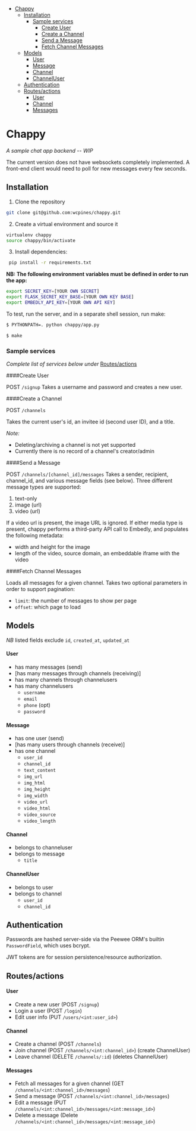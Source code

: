 <!-- vim-markdown-toc Redcarpet -->
* [Chappy](#chappy)
  * [Installation](#installation)
    * [Sample services](#sample-services)
      * [Create User](#create-user)
      * [Create a Channel](#create-a-channel)
      * [Send a Message](#send-a-message)
      * [Fetch Channel Messages](#fetch-channel-messages)
  * [Models](#models)
      * [User](#user)
      * [Message](#message)
      * [Channel](#channel)
      * [ChannelUser](#channeluser)
  * [Authentication](#authentication)
  * [Routes/actions](#routes-actions)
      * [User](#user)
      * [Channel](#channel)
      * [Messages](#messages)

<!-- vim-markdown-toc -->
# Chappy
*A sample chat app backend -- WIP*


The current version does not have websockets completely implemented. A front-end client would need to poll for new messages every few seconds.

## Installation

1. Clone the repository

  ```sh
  git clone git@github.com:wcpines/chappy.git
  ```

2. Create a virtual environment and source it

  ```sh
  virtualenv chappy
  source chappy/bin/activate
  ```

3. Install dependencies:

  ```sh
   pip install -r requirements.txt
  ```

**NB: The following environment variables must be defined in order to run the app:**


```sh
export SECRET_KEY=[YOUR OWN SECRET]
export FLASK_SECRET_KEY_BASE=[YOUR OWN KEY BASE]
export EMBEDLY_API_KEY=[YOUR OWN API KEY]
```


To test, run the server, and in a separate shell session, run make:

```sh
$ PYTHONPATH=. python chappy/app.py
```


```sh
$ make
```


### Sample services

*Complete list of services below under* [Routes/actions](#routes-actions)

####Create User

POST `/signup`
Takes a username and password and creates a new user.

####Create a Channel

POST `/channels`

Takes the current user's id, an invitee id (second user ID), and a title.

*Note:*

- Deleting/archiving a channel is not yet supported
- Currently there is no record of a channel's creator/admin

####Send a Message

POST `/channels/[channel_id]/messages`
Takes a sender, recipient, channel_id, and various message fields (see below).  Three different message types are supported:

1. text-only
2. image (url)
3. video (url)

If a video url is present, the image URL is ignored.
If either media type is present, chappy performs a third-party API call to Embedly, and populates the following metadata:

- width and height for the image
- length of the video, source domain, an embeddable iframe with the video


####Fetch Channel Messages

Loads all messages for a given channel. Takes two optional parameters in order to support pagination:

- `limit`: the number of messages to show per page
- `offset`: which page to load


## Models

*NB* listed fields exclude `id`, `created_at`, `updated_at`

#### User

- has many messages (send)
- [has many messages through channels (receiving)]
- has many channels through channelusers
- has many channelusers
  - `username`
  - `email`
  - `phone` (opt)
  - `password`

#### Message

- has one user (send)
- [has many users through channels (receive)]
- has one channel
  - `user_id`
  - `channel_id`
  - `text_content`
  - `img_url`
  - `img_html`
  - `img_height`
  - `img_width`
  - `video_url`
  - `video_html`
  - `video_source`
  - `video_length`

#### Channel

- belongs to channeluser
- belongs to message
  - `title`


#### ChannelUser
- belongs to user
- belongs to channel
  - `user_id`
  - `channel_id`

## Authentication

Passwords are hashed server-side via the Peewee ORM's builtin `PasswordField`, which uses bcrypt.

JWT tokens are for session persistence/resource authorization.

## Routes/actions

#### User

- Create a new user (POST `/signup`)
- Login a user (POST `/login`)
- Edit user info (PUT `/users/<int:user_id>`)

#### Channel

- Create a channel (POST `/channels`)
- Join channel (POST `/channels/<int:channel_id>`)  (create ChannelUser)
- Leave channel (DELETE `/channels/:id`) (deletes ChannelUser)

#### Messages

- Fetch all messages for a given channel (GET  `/channels/<int:channel_id>/messages`)
- Send a message (POST `/channels/<int:channel_id>/messages`)
- Edit a message (PUT `/channels/<int:channel_id>/messages/<int:message_id>`)
- Delete a message (Delete `/channels/<int:channel_id>/messages/<int:message_id>`)
